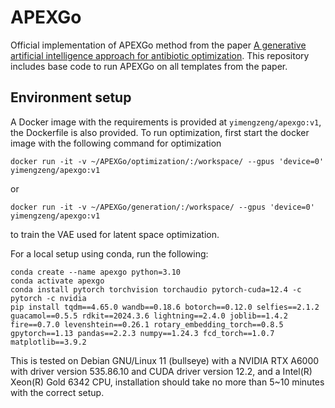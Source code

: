 # APEXGo
Official implementation of APEXGo method from the paper [A generative artificial intelligence approach for antibiotic optimization](https://www.biorxiv.org/content/10.1101/2024.11.27.625757v1). This repository includes base code to run APEXGo on all templates from the paper.


## Environment setup

A Docker image with the requirements is provided at ```yimengzeng/apexgo:v1```, the Dockerfile is also provided. To run optimization, first start the docker image with the following command for optimization
```shell
docker run -it -v ~/APEXGo/optimization/:/workspace/ --gpus 'device=0' yimengzeng/apexgo:v1
```

or 

```shell
docker run -it -v ~/APEXGo/generation/:/workspace/ --gpus 'device=0' yimengzeng/apexgo:v1
```
to train the VAE used for latent space optimization.


For a local setup using conda, run the following:
```shell
conda create --name apexgo python=3.10
conda activate apexgo
conda install pytorch torchvision torchaudio pytorch-cuda=12.4 -c pytorch -c nvidia
pip install tqdm==4.65.0 wandb==0.18.6 botorch==0.12.0 selfies==2.1.2 guacamol==0.5.5 rdkit==2024.3.6 lightning==2.4.0 joblib==1.4.2 fire==0.7.0 levenshtein==0.26.1 rotary_embedding_torch==0.8.5 gpytorch==1.13 pandas==2.2.3 numpy==1.24.3 fcd_torch==1.0.7 matplotlib==3.9.2
```

This is tested on Debian GNU/Linux 11 (bullseye) with a NVIDIA RTX A6000 with driver version 535.86.10 and CUDA driver version 12.2, and a Intel(R) Xeon(R) Gold 6342 CPU, installation should take no more than 5~10 minutes with the correct setup.